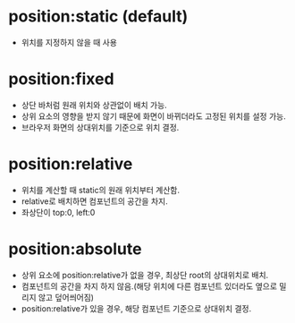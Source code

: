 # position:static (default)
- 위치를 지정하지 않을 때 사용

# position:fixed
- 상단 바처럼 원래 위치와 상관없이 배치 가능. 
- 상위 요소의 영향을 받지 않기 때문에 화면이 바뀌더라도 고정된 위치를 설정 가능.
- 브라우저 화면의 상대위치를 기준으로 위치 결정.

# position:relative
- 위치를 계산할 때 static의 원래 위치부터 계산함. 
- relative로 배치하면 컴포넌트의 공간을 차지.
- 좌상단이 top:0, left:0

# position:absolute
- 상위 요소에 position:relative가 없을 경우, 최상단 root의 상대위치로 배치.
- 컴포넌트의 공간을 차지 하지 않음.(해당 위치에 다른 컴포넌트 있더라도 옆으로 밀리지 않고 덮어씌어짐)
- position:relative가 있을 경우, 해당 컴포넌트 기준으로 상대위치 결정.

